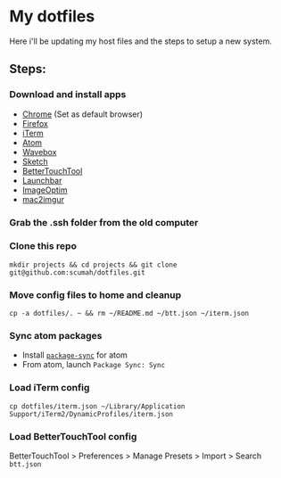 # My dotfiles

Here i'll be updating my host files and the steps to setup a new system.

## Steps:

### Download and install apps
- [Chrome](https://www.google.com/chrome/) (Set as default browser)
- [Firefox](https://www.mozilla.org/en-US/firefox/new/)
- [iTerm](https://www.iterm2.com/)
- [Atom](https://atom.io/)
- [Wavebox](https://wavebox.io/)
- [Sketch](https://www.sketchapp.com/)
- [BetterTouchTool](https://folivora.ai/)
- [Launchbar](https://www.obdev.at/products/launchbar/index.html)
- [ImageOptim](https://imageoptim.com/mac)
- [mac2imgur](https://github.com/mileswd/mac2imgur)

### Grab the .ssh folder from the old computer

### Clone this repo

`mkdir projects && cd projects && git clone git@github.com:scumah/dotfiles.git`

### Move config files to home and cleanup

`cp -a dotfiles/. ~ && rm ~/README.md ~/btt.json ~/iterm.json`

### Sync atom packages

 - Install [`package-sync`](https://atom.io/packages/package-sync) for atom
 - From atom, launch `Package Sync: Sync`

### Load iTerm config

`cp dotfiles/iterm.json ~/Library/Application Support/iTerm2/DynamicProfiles/iterm.json`

### Load BetterTouchTool config

BetterTouchTool > Preferences > Manage Presets > Import > Search `btt.json`

